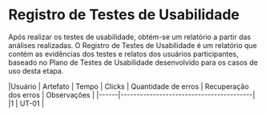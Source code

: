 # Registro de Testes de Usabilidade

Após realizar os testes de usabilidade, obtém-se um relatório a partir das análises realizadas. O Registro de Testes de Usabilidade é um relatório que contém as evidências dos testes e relatos dos usuários participantes, baseado no Plano de Testes de Usabilidade desenvolvido para os casos de uso desta etapa.

|Usuário | Artefato | Tempo | Clicks | Quantidade de erros | Recuperação dos erros | Observações |
|------|-----------------------------------------|
|1 | UT-01 |

